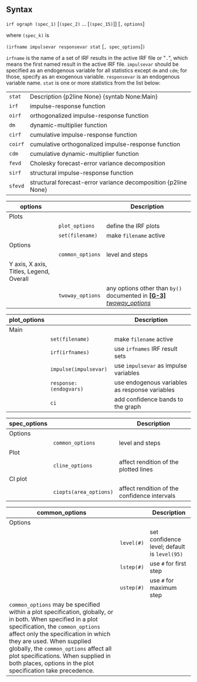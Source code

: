 ## Syntax

`irf ograph (spec_1)` \[`(spec_2)` ... \[`(spec_15)`\]\] \[`,`
`options`\]

where `(spec_k)` is

`(irfname impulsevar responsevar stat` \[`, spec_options`\]`)`

`irfname` is the name of a set of IRF results in the active IRF file or
"`.`", which means the first named result in the active IRF file.
`impulsevar` should be specified as an endogenous variable for all
statistics except `dm` and `cdm`; for those, specify as an exogenous
variable. `responsevar` is an endogenous variable name. `stat` is one or
more statistics from the list below:

|         |                                                                |
|---------|----------------------------------------------------------------|
| `stat`  | Description {p2line None} {syntab None:Main}                   |
| `irf`   | impulse-response function                                      |
| `oirf`  | orthogonalized impulse-response function                       |
| `dm`    | dynamic-multiplier function                                    |
| `cirf`  | cumulative impulse-response function                           |
| `coirf` | cumulative orthogonalized impulse-response function            |
| `cdm`   | cumulative dynamic-multiplier function                         |
| `fevd`  | Cholesky forecast-error variance decomposition                 |
| `sirf`  | structural impulse-response function                           |
| `sfevd` | structural forecast-error variance decomposition {p2line None} |

| options                                 |                  | Description                                                                                                                                                           |
|-----------------------------------------|------------------|-----------------------------------------------------------------------------------------------------------------------------------------------------------------------|
| Plots                                   |                  |                                                                                                                                                                       |
|                                         | `plot_options`   | define the IRF plots                                                                                                                                                  |
|                                         | `set(filename)`  | make `filename` active                                                                                                                                                |
| Options                                 |                  |                                                                                                                                                                       |
|                                         | `common_options` | level and steps                                                                                                                                                       |
| Y axis, X axis, Titles, Legend, Overall |                  |                                                                                                                                                                       |
|                                         | `twoway_options` | any options other than `by()` documented in [<strong>[G-3]</strong> <em>twoway_options</em>](http://www.stata.com/help.cgi?twoway_options) |

| plot\_options |                            | Description                                    |
|---------------|----------------------------|------------------------------------------------|
| Main          |                            |                                                |
|               | `set(filename)`            | make `filename` active                         |
|               | `irf(irfnames)`        | use `irfnames` IRF result sets                 |
|               | `impulse(impulsevar)`      | use `impulsevar` as impulse variables          |
|               | `response:(endogvars)` | use endogenous variables as response variables |
|               | `ci`                       | add confidence bands to the graph              |

| spec\_options |                        | Description                                  |
|---------------|------------------------|----------------------------------------------|
| Options       |                        |                                              |
|               | `common_options`       | level and steps                              |
| Plot          |                        |                                              |
|               | `cline_options`        | affect rendition of the plotted lines        |
| CI plot       |                        |                                              |
|               | `ciopts(area_options)` | affect rendition of the confidence intervals |

| common\_options                                                                                                                                                                                                                                                                                                                                                       |            | Description                                  |
|-----------------------------------------------------------------------------------------------------------------------------------------------------------------------------------------------------------------------------------------------------------------------------------------------------------------------------------------------------------------------|------------|----------------------------------------------|
| Options                                                                                                                                                                                                                                                                                                                                                               |            |                                              |
|                                                                                                                                                                                                                                                                                                                                                                       | `level(#)` | set confidence level; default is `level(95)` |
|                                                                                                                                                                                                                                                                                                                                                                       | `lstep(#)` | use `#` for first step                       |
|                                                                                                                                                                                                                                                                                                                                                                       | `ustep(#)` | use `#` for maximum step                     |
| `common_options` may be specified within a plot specification, globally, or in both. When specified in a plot specification, the `common_options` affect only the specification in which they are used. When supplied globally, the `common_options` affect all plot specifications. When supplied in both places, options in the plot specification take precedence. |            |                                              |
